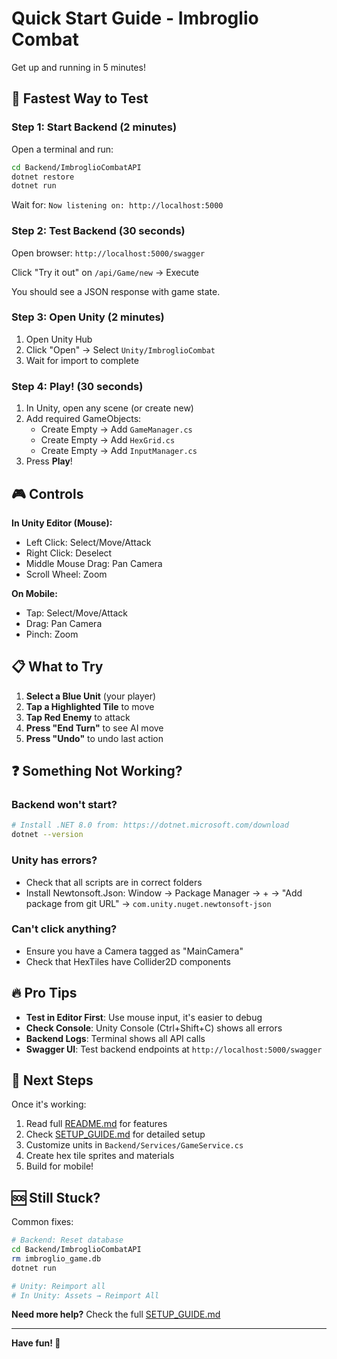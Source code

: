 # Quick Start Guide - Imbroglio Combat

Get up and running in 5 minutes!

## 🚀 Fastest Way to Test

### Step 1: Start Backend (2 minutes)

Open a terminal and run:

```bash
cd Backend/ImbroglioCombatAPI
dotnet restore
dotnet run
```

Wait for: `Now listening on: http://localhost:5000`

### Step 2: Test Backend (30 seconds)

Open browser: `http://localhost:5000/swagger`

Click "Try it out" on `/api/Game/new` → Execute

You should see a JSON response with game state.

### Step 3: Open Unity (2 minutes)

1. Open Unity Hub
2. Click "Open" → Select `Unity/ImbroglioCombat`
3. Wait for import to complete

### Step 4: Play! (30 seconds)

1. In Unity, open any scene (or create new)
2. Add required GameObjects:
   - Create Empty → Add `GameManager.cs`
   - Create Empty → Add `HexGrid.cs`
   - Create Empty → Add `InputManager.cs`
3. Press **Play**!

## 🎮 Controls

**In Unity Editor (Mouse):**
- Left Click: Select/Move/Attack
- Right Click: Deselect
- Middle Mouse Drag: Pan Camera
- Scroll Wheel: Zoom

**On Mobile:**
- Tap: Select/Move/Attack
- Drag: Pan Camera
- Pinch: Zoom

## 📋 What to Try

1. **Select a Blue Unit** (your player)
2. **Tap a Highlighted Tile** to move
3. **Tap Red Enemy** to attack
4. **Press "End Turn"** to see AI move
5. **Press "Undo"** to undo last action

## ❓ Something Not Working?

### Backend won't start?
```bash
# Install .NET 8.0 from: https://dotnet.microsoft.com/download
dotnet --version
```

### Unity has errors?
- Check that all scripts are in correct folders
- Install Newtonsoft.Json: Window → Package Manager → + → "Add package from git URL" → `com.unity.nuget.newtonsoft-json`

### Can't click anything?
- Ensure you have a Camera tagged as "MainCamera"
- Check that HexTiles have Collider2D components

## 🔥 Pro Tips

- **Test in Editor First**: Use mouse input, it's easier to debug
- **Check Console**: Unity Console (Ctrl+Shift+C) shows all errors
- **Backend Logs**: Terminal shows all API calls
- **Swagger UI**: Test backend endpoints at `http://localhost:5000/swagger`

## 📖 Next Steps

Once it's working:
1. Read full [README.md](README.md) for features
2. Check [SETUP_GUIDE.md](SETUP_GUIDE.md) for detailed setup
3. Customize units in `Backend/Services/GameService.cs`
4. Create hex tile sprites and materials
5. Build for mobile!

## 🆘 Still Stuck?

Common fixes:
```bash
# Backend: Reset database
cd Backend/ImbroglioCombatAPI
rm imbroglio_game.db
dotnet run

# Unity: Reimport all
# In Unity: Assets → Reimport All
```

**Need more help?** Check the full [SETUP_GUIDE.md](SETUP_GUIDE.md)

---

**Have fun! 🎉**

